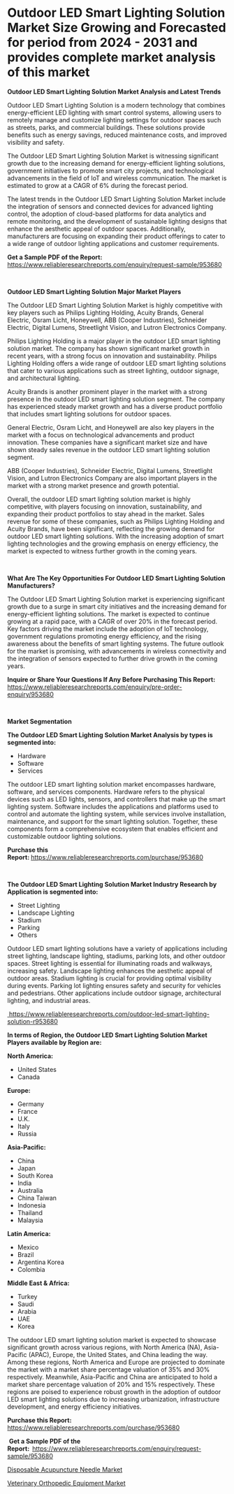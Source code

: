 <p><h1>Outdoor LED Smart Lighting Solution Market Size Growing and Forecasted for period from 2024 - 2031 and provides complete market analysis of this market</h1></p><p><strong>Outdoor LED Smart Lighting Solution Market Analysis and Latest Trends</strong></p>
<p><p>Outdoor LED Smart Lighting Solution is a modern technology that combines energy-efficient LED lighting with smart control systems, allowing users to remotely manage and customize lighting settings for outdoor spaces such as streets, parks, and commercial buildings. These solutions provide benefits such as energy savings, reduced maintenance costs, and improved visibility and safety.</p><p>The Outdoor LED Smart Lighting Solution Market is witnessing significant growth due to the increasing demand for energy-efficient lighting solutions, government initiatives to promote smart city projects, and technological advancements in the field of IoT and wireless communication. The market is estimated to grow at a CAGR of 6% during the forecast period.</p><p>The latest trends in the Outdoor LED Smart Lighting Solution Market include the integration of sensors and connected devices for advanced lighting control, the adoption of cloud-based platforms for data analytics and remote monitoring, and the development of sustainable lighting designs that enhance the aesthetic appeal of outdoor spaces. Additionally, manufacturers are focusing on expanding their product offerings to cater to a wide range of outdoor lighting applications and customer requirements.</p></p>
<p><strong>Get a Sample PDF of the Report:&nbsp;</strong> <a href="https://www.reliableresearchreports.com/enquiry/request-sample/953680">https://www.reliableresearchreports.com/enquiry/request-sample/953680</a></p>
<p>&nbsp;</p>
<p><strong>Outdoor LED Smart Lighting Solution Major Market Players</strong></p>
<p><p>The Outdoor LED Smart Lighting Solution Market is highly competitive with key players such as Philips Lighting Holding, Acuity Brands, General Electric, Osram Licht, Honeywell, ABB (Cooper Industries), Schneider Electric, Digital Lumens, Streetlight Vision, and Lutron Electronics Company.</p><p>Philips Lighting Holding is a major player in the outdoor LED smart lighting solution market. The company has shown significant market growth in recent years, with a strong focus on innovation and sustainability. Philips Lighting Holding offers a wide range of outdoor LED smart lighting solutions that cater to various applications such as street lighting, outdoor signage, and architectural lighting.</p><p>Acuity Brands is another prominent player in the market with a strong presence in the outdoor LED smart lighting solution segment. The company has experienced steady market growth and has a diverse product portfolio that includes smart lighting solutions for outdoor spaces.</p><p>General Electric, Osram Licht, and Honeywell are also key players in the market with a focus on technological advancements and product innovation. These companies have a significant market size and have shown steady sales revenue in the outdoor LED smart lighting solution segment.</p><p>ABB (Cooper Industries), Schneider Electric, Digital Lumens, Streetlight Vision, and Lutron Electronics Company are also important players in the market with a strong market presence and growth potential.</p><p>Overall, the outdoor LED smart lighting solution market is highly competitive, with players focusing on innovation, sustainability, and expanding their product portfolios to stay ahead in the market. Sales revenue for some of these companies, such as Philips Lighting Holding and Acuity Brands, have been significant, reflecting the growing demand for outdoor LED smart lighting solutions. With the increasing adoption of smart lighting technologies and the growing emphasis on energy efficiency, the market is expected to witness further growth in the coming years.</p></p>
<p>&nbsp;</p>
<p><strong>What Are The Key Opportunities For Outdoor LED Smart Lighting Solution Manufacturers?</strong></p>
<p><p>The Outdoor LED Smart Lighting Solution market is experiencing significant growth due to a surge in smart city initiatives and the increasing demand for energy-efficient lighting solutions. The market is expected to continue growing at a rapid pace, with a CAGR of over 20% in the forecast period. Key factors driving the market include the adoption of IoT technology, government regulations promoting energy efficiency, and the rising awareness about the benefits of smart lighting systems. The future outlook for the market is promising, with advancements in wireless connectivity and the integration of sensors expected to further drive growth in the coming years.</p></p>
<p><strong>Inquire or Share Your Questions If Any Before Purchasing This Report:</strong> <a href="https://www.reliableresearchreports.com/enquiry/pre-order-enquiry/953680">https://www.reliableresearchreports.com/enquiry/pre-order-enquiry/953680</a></p>
<p>&nbsp;</p>
<p><strong>Market Segmentation</strong></p>
<p><strong>The Outdoor LED Smart Lighting Solution Market Analysis by types is segmented into:</strong></p>
<p><ul><li>Hardware</li><li>Software</li><li>Services</li></ul></p>
<p><p>The outdoor LED smart lighting solution market encompasses hardware, software, and services components. Hardware refers to the physical devices such as LED lights, sensors, and controllers that make up the smart lighting system. Software includes the applications and platforms used to control and automate the lighting system, while services involve installation, maintenance, and support for the smart lighting solution. Together, these components form a comprehensive ecosystem that enables efficient and customizable outdoor lighting solutions.</p></p>
<p><strong>Purchase this Report:&nbsp;</strong><a href="https://www.reliableresearchreports.com/purchase/953680">https://www.reliableresearchreports.com/purchase/953680</a></p>
<p>&nbsp;</p>
<p><strong>The Outdoor LED Smart Lighting Solution Market Industry Research by Application is segmented into:</strong></p>
<p><ul><li>Street Lighting</li><li>Landscape Lighting</li><li>Stadium</li><li>Parking</li><li>Others</li></ul></p>
<p><p>Outdoor LED smart lighting solutions have a variety of applications including street lighting, landscape lighting, stadiums, parking lots, and other outdoor spaces. Street lighting is essential for illuminating roads and walkways, increasing safety. Landscape lighting enhances the aesthetic appeal of outdoor areas. Stadium lighting is crucial for providing optimal visibility during events. Parking lot lighting ensures safety and security for vehicles and pedestrians. Other applications include outdoor signage, architectural lighting, and industrial areas.</p></p>
<p><a href="https://www.reliableresearchreports.com/outdoor-led-smart-lighting-solution-r953680">&nbsp;https://www.reliableresearchreports.com/outdoor-led-smart-lighting-solution-r953680</a></p>
<p><strong>In terms of Region, the Outdoor LED Smart Lighting Solution Market Players available by Region are:</strong></p>
<p>
    <p> <strong> North America: </strong>
        <ul>
            <li>United States</li>
            <li>Canada</li>
        </ul>
        </p> 
    <p> <strong> Europe: </strong>
        <ul>
            <li>Germany</li>
            <li>France</li>
            <li>U.K.</li>
            <li>Italy</li>
            <li>Russia</li>
        </ul>
        </p> 
    <p> <strong> Asia-Pacific: </strong>
        <ul>
            <li>China</li>
            <li>Japan</li>
            <li>South Korea</li>
            <li>India</li>
            <li>Australia</li>
            <li>China Taiwan</li>
            <li>Indonesia</li>
            <li>Thailand</li>
            <li>Malaysia</li>
        </ul>
        </p> 
    <p> <strong> Latin America: </strong>
        <ul>
            <li>Mexico</li>
            <li>Brazil</li>
            <li>Argentina Korea</li>
            <li>Colombia</li>
        </ul>
        </p> 
    <p> <strong> Middle East & Africa: </strong>
        <ul>
            <li>Turkey</li>
            <li>Saudi</li>
            <li>Arabia</li>
            <li>UAE</li>
            <li>Korea</li>
        </ul>
    </p>
    </p>
<p><p>The outdoor LED smart lighting solution market is expected to showcase significant growth across various regions, with North America (NA), Asia-Pacific (APAC), Europe, the United States, and China leading the way. Among these regions, North America and Europe are projected to dominate the market with a market share percentage valuation of 35% and 30% respectively. Meanwhile, Asia-Pacific and China are anticipated to hold a market share percentage valuation of 20% and 15% respectively. These regions are poised to experience robust growth in the adoption of outdoor LED smart lighting solutions due to increasing urbanization, infrastructure development, and energy efficiency initiatives.</p></p>
<p><strong>Purchase this Report: </strong><a href="https://www.reliableresearchreports.com/purchase/953680">https://www.reliableresearchreports.com/purchase/953680</a></p>
<p>&nbsp;<strong>Get a Sample PDF of the Report:&nbsp;&nbsp;</strong><a href="https://www.reliableresearchreports.com/enquiry/request-sample/953680">https://www.reliableresearchreports.com/enquiry/request-sample/953680</a></p>
<p><strong></strong></p>
<p><p><a href="https://view.publitas.com/reportprime-1/disposable-acupuncture-needle-market-a-global-and-regional-analysis-2024-2031/">Disposable Acupuncture Needle Market</a></p><p><a href="https://view.publitas.com/reportprime-1/veterinary-orthopedic-equipment-market-size-by-type-plates-screws-pins-wires-staples-joint-replacement-implants-by-product-dog-cat-horse-others-global-industry-analysis-share-growth-trends-and-forecast-2024-to-2031/">Veterinary Orthopedic Equipment Market</a></p></p>